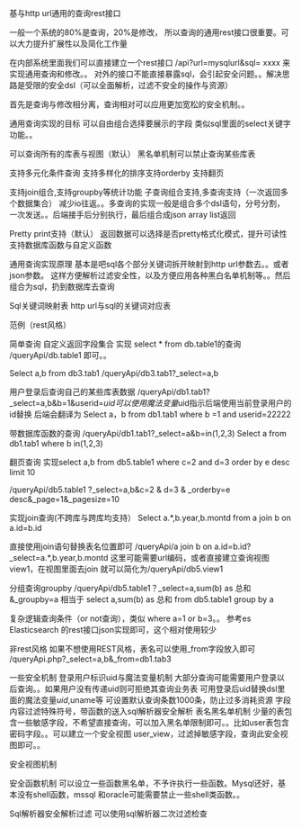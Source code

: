 基与http url通用的查询rest接口



一般一个系统的80%是查询，20%是修改，
所以查询的通用rest接口很重要。可以大力提升扩展性以及简化工作量

在内部系统里面我们可以直接建立一个rest接口
/api?url=mysqlurl&sql= xxxx  来实现通用查询和修改。。 对外的接口不能直接暴露sql，会引起安全问题。。解决思路是受限的安全dsl（可以全面解析，过滤不安全的操作与资源）

首先是查询与修改相分离，查询相对可以应用更加宽松的安全机制。。 


通用查询实现的目标
可以自由组合选择要展示的字段
类似sql里面的select关键字功能。。

可以查询所有的库表与视图（默认）
黑名单机制可以禁止查询某些库表

支持多元化条件查询
支持多样化的排序支持orderby 支持翻页


支持join组合,支持groupby等统计功能
子查询组合支持,多查询支持（一次返回多个数据集合）
减少io往返。。多查询的实现一般是组合多个dsl语句，分号分割，一次发送。。后端接手后分别执行，最后组合成json array list返回

Pretty print支持（默认）
返回数据可以选择是否pretty格式化模式，提升可读性
支持数据库函数与自定义函数

通用查询实现原理
基本是吧sql各个部分关键词拆开映射到http url参数去。。或者json参数。
这样方便解析过滤安全性，以及方便应用各种黑白名单机制等。。然后组合为sql，扔到数据库去查询

Sql关键词映射表
http url与sql的关键词对应表



范例（rest风格）

简单查询 自定义返回字段集合
实现 select * from  db.table1的查询
/queryApi/db.table1            即可。。


Select a,b from db3.tab1
/queryApi/db3.tab1?_select=a,b


用户登录后查询自己的某些库表数据
/queryApi/db1.tab1?_select=a,b&b=1&userid=$uid
可以使用魔法变量$uid指示后端使用当前登录用户的id替换
后端会翻译为
Select a，b from db1.tab1 where b =1 and userid=22222

带数据库函数的查询
/queryApi/db1.tab1?_select=a&b=in(1,2,3)
Select a from db1.tab1 where b in(1,2,3)


翻页查询
实现select a,b  from db5.table1 where c=2 and d=3 order by e desc limit 10 

/queryApi/db5.table1 ?_select=a,b&c=2 & d=3 & _orderby=e desc&_page=1&_pagesize=10

实现join查询(不跨库与跨库均支持）
Select a.*,b.year,b.montd   from a join b on a.id=b.id

直接使用join语句替换表名位置即可
/queryApi/a join b on a.id=b.id?_select=a.*,b.year,b.montd
这里可能需要url编码，或者直接建立查询视图view1，在视图里面去join
就可以简化为/queryApi/db5.view1



分组查询groupby
/queryApi/db5.table1？_select=a,sum(b) as 总和&_groupby=a
相当于 select a,sum(b) as 总和 from db5.table1 group by a

复杂逻辑查询条件（or not查询），类似  where a=1 or b=3。。
参考es Elasticsearch 的rest接口json实现即可，这个相对使用较少

非rest风格
如果不想使用REST风格，表名可以使用_from字段放入即可
/queryApi.php?_select=a,b&_from=db1.tab3


一些安全机制
登录用户标识uid与魔法变量机制
大部分查询可能需要用户登录以后查询。。如果用户没有传递uid则可拒绝其查询业务表
可用登录后uid替换dsl里面的魔法变量$uid,$uname等
可设置默认查询条数1000条，防止过多消耗资源
字段内容过滤特殊符号，带函数的送入sql解析器安全解析
表名黑名单机制
少量的表包含一些敏感字段，不希望直接查询，可以加入黑名单限制即可。。比如user表包含密码字段。。可以建立一个安全视图  user_view，过滤掉敏感字段，查询此安全视图即可。。

安全视图机制

安全函数机制
可以设立一些函数黑名单，不予许执行一些函数。Mysql还好，基本没有shell函数，mssql 和oracle可能需要禁止一些shell类函数。。

Sql解析器安全解析过滤
可以使用sql解析器二次过滤检查

